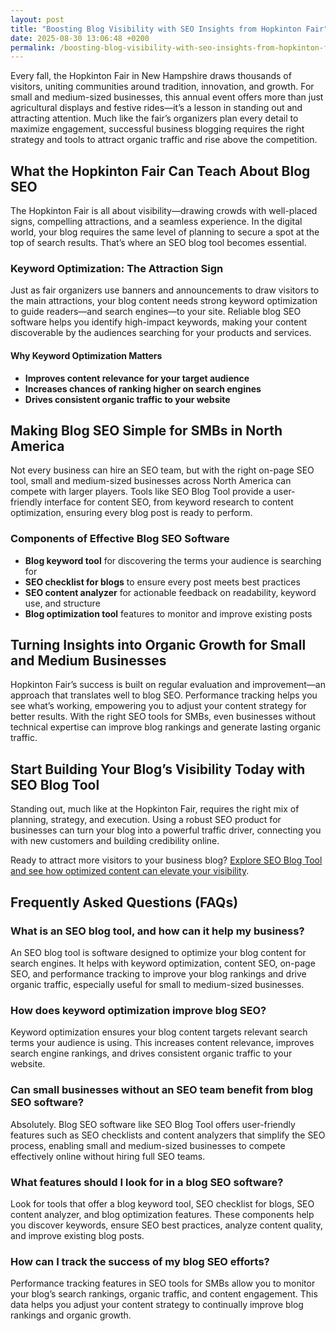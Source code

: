 ```yaml
---
layout: post
title: "Boosting Blog Visibility with SEO Insights from Hopkinton Fair"
date: 2025-08-30 13:06:48 +0200
permalink: /boosting-blog-visibility-with-seo-insights-from-hopkinton-fair/
---
```

Every fall, the Hopkinton Fair in New Hampshire draws thousands of visitors, uniting communities around tradition, innovation, and growth. For small and medium-sized businesses, this annual event offers more than just agricultural displays and festive rides—it’s a lesson in standing out and attracting attention. Much like the fair’s organizers plan every detail to maximize engagement, successful business blogging requires the right strategy and tools to attract organic traffic and rise above the competition.

## What the Hopkinton Fair Can Teach About Blog SEO

The Hopkinton Fair is all about visibility—drawing crowds with well-placed signs, compelling attractions, and a seamless experience. In the digital world, your blog requires the same level of planning to secure a spot at the top of search results. That’s where an SEO blog tool becomes essential.

### Keyword Optimization: The Attraction Sign

Just as fair organizers use banners and announcements to draw visitors to the main attractions, your blog content needs strong keyword optimization to guide readers—and search engines—to your site. Reliable blog SEO software helps you identify high-impact keywords, making your content discoverable by the audiences searching for your products and services.

#### Why Keyword Optimization Matters

- **Improves content relevance for your target audience**
- **Increases chances of ranking higher on search engines**
- **Drives consistent organic traffic to your website**

## Making Blog SEO Simple for SMBs in North America

Not every business can hire an SEO team, but with the right on-page SEO tool, small and medium-sized businesses across North America can compete with larger players. Tools like SEO Blog Tool provide a user-friendly interface for content SEO, from keyword research to content optimization, ensuring every blog post is ready to perform.

### Components of Effective Blog SEO Software

- **Blog keyword tool** for discovering the terms your audience is searching for
- **SEO checklist for blogs** to ensure every post meets best practices
- **SEO content analyzer** for actionable feedback on readability, keyword use, and structure
- **Blog optimization tool** features to monitor and improve existing posts

## Turning Insights into Organic Growth for Small and Medium Businesses

Hopkinton Fair’s success is built on regular evaluation and improvement—an approach that translates well to blog SEO. Performance tracking helps you see what’s working, empowering you to adjust your content strategy for better results. With the right SEO tools for SMBs, even businesses without technical expertise can improve blog rankings and generate lasting organic traffic.

## Start Building Your Blog’s Visibility Today with SEO Blog Tool

Standing out, much like at the Hopkinton Fair, requires the right mix of planning, strategy, and execution. Using a robust SEO product for businesses can turn your blog into a powerful traffic driver, connecting you with new customers and building credibility online.

Ready to attract more visitors to your business blog? [Explore SEO Blog Tool and see how optimized content can elevate your visibility](https://seoblogtool.com/).

## Frequently Asked Questions (FAQs)

### What is an SEO blog tool, and how can it help my business?

An SEO blog tool is software designed to optimize your blog content for search engines. It helps with keyword optimization, content SEO, on-page SEO, and performance tracking to improve your blog rankings and drive organic traffic, especially useful for small to medium-sized businesses.

### How does keyword optimization improve blog SEO?

Keyword optimization ensures your blog content targets relevant search terms your audience is using. This increases content relevance, improves search engine rankings, and drives consistent organic traffic to your website.

### Can small businesses without an SEO team benefit from blog SEO software?

Absolutely. Blog SEO software like SEO Blog Tool offers user-friendly features such as SEO checklists and content analyzers that simplify the SEO process, enabling small and medium-sized businesses to compete effectively online without hiring full SEO teams.

### What features should I look for in a blog SEO software?

Look for tools that offer a blog keyword tool, SEO checklist for blogs, SEO content analyzer, and blog optimization features. These components help you discover keywords, ensure SEO best practices, analyze content quality, and improve existing blog posts.

### How can I track the success of my blog SEO efforts?

Performance tracking features in SEO tools for SMBs allow you to monitor your blog’s search rankings, organic traffic, and content engagement. This data helps you adjust your content strategy to continually improve blog rankings and organic growth.

<script type="application/ld+json">
{
  "@context": "https://schema.org",
  "@type": "BlogPosting",
  "headline": "Boosting Blog Visibility with SEO Insights from Hopkinton Fair",
  "description": "SEO Blog Tool is a powerful product designed to help small to medium-sized businesses create search-optimized blog content that ranks higher and drives consistent organic traffic. Learn how insights from Hopkinton Fair can enhance your blog SEO strategy.",
  "author": {
    "@type": "Person",
    "name": "SEO Blog Tool"
  },
  "publisher": {
    "@type": "Organization",
    "name": "SEO Blog Tool",
    "logo": {
      "@type": "ImageObject",
      "url": "https://seoblogtool.com/logo.png"
    }
  },
  "datePublished": "2024-06-01",
  "mainEntityOfPage": {
    "@type": "WebPage",
    "@id": "https://seoblogtool.com/blog/boosting-blog-visibility-hopkinton-fair"
  },
  "keywords": "SEO blog tool, blog SEO software, keyword optimization, content SEO, on-page SEO tool, blog writing SEO, blog keyword tool, SEO tools for SMBs, SEO checklist for blogs, SEO content analyzer, blog optimization tool, SEO product for businesses, improve blog rankings",
  "inLanguage": "en-US",
  "geoRegion": "NA"
}
</script>

<script type="application/ld+json">
{
  "@context": "https://schema.org",
  "@type": "FAQPage",
  "mainEntity": [
    {
      "@type": "Question",
      "name": "What is an SEO blog tool, and how can it help my business?",
      "acceptedAnswer": {
        "@type": "Answer",
        "text": "An SEO blog tool is software designed to optimize your blog content for search engines. It helps with keyword optimization, content SEO, on-page SEO, and performance tracking to improve your blog rankings and drive organic traffic, especially useful for small to medium-sized businesses."
      }
    },
    {
      "@type": "Question",
      "name": "How does keyword optimization improve blog SEO?",
      "acceptedAnswer": {
        "@type": "Answer",
        "text": "Keyword optimization ensures your blog content targets relevant search terms your audience is using. This increases content relevance, improves search engine rankings, and drives consistent organic traffic to your website."
      }
    },
    {
      "@type": "Question",
      "name": "Can small businesses without an SEO team benefit from blog SEO software?",
      "acceptedAnswer": {
        "@type": "Answer",
        "text": "Absolutely. Blog SEO software like SEO Blog Tool offers user-friendly features such as SEO checklists and content analyzers that simplify the SEO process, enabling small and medium-sized businesses to compete effectively online without hiring full SEO teams."
      }
    },
    {
      "@type": "Question",
      "name": "What features should I look for in a blog SEO software?",
      "acceptedAnswer": {
        "@type": "Answer",
        "text": "Look for tools that offer a blog keyword tool, SEO checklist for blogs, SEO content analyzer, and blog optimization features. These components help you discover keywords, ensure SEO best practices, analyze content quality, and improve existing blog posts."
      }
    },
    {
      "@type": "Question",
      "name": "How can I track the success of my blog SEO efforts?",
      "acceptedAnswer": {
        "@type": "Answer",
        "text": "Performance tracking features in SEO tools for SMBs allow you to monitor your blog’s search rankings, organic traffic, and content engagement. This data helps you adjust your content strategy to continually improve blog rankings and organic growth."
      }
    }
  ]
}
</script>